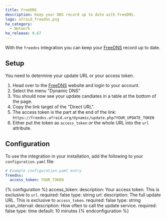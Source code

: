 ```yaml
---
title: FreeDNS
description: Keep your DNS record up to date with FreeDNS.
logo: afraid_freedns.png
ha_category:
  - Network
ha_release: 0.67
---
```


With the `freedns` integration you can keep your [FreeDNS](https://freedns.afraid.org) record up to date.

## Setup

You need to determine your update URL or your access token.

1. Head over to the [FreeDNS](https://freedns.afraid.org) website and login to your account.
2. Select the menu "Dynamic DNS"
3. You should now see your update candiates in a table at the bottom of the page.
4. Copy the link target of the "Direct URL".
5. The access token is the part at the end of the link: `https://freedns.afraid.org/dynamic/update.php?YOUR_UPDATE_TOKEN`
6. Either put the token as `access_token` _or_ the whole URL into the `url` attribute.

## Configuration

To use the integration in your installation, add the following to your `configuration.yaml` file:

```yaml
# Example configuration.yaml entry
freedns:
  access_token: YOUR_TOKEN
```

{% configuration %}
  access_token:
    description: Your access token. This is exclusive to `url`.
    required: false
    type: string
  url:
    description: The full update URL. This is exclusive to `access_token`.
    required: false
    type: string
  scan_interval:
    description: How often to call the update service.
    required: false
    type: time
    default: 10 minutes
{% endconfiguration %}
